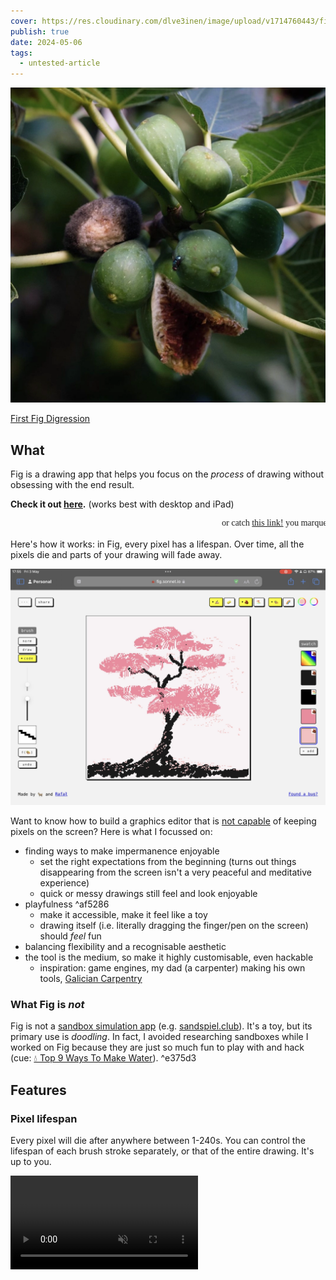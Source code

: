 ```yaml
---
cover: https://res.cloudinary.com/dlve3inen/image/upload/v1714760443/fig-cover_vb3kzm.png
publish: true
date: 2024-05-06
tags:
  - untested-article
---
```

![156](fig-pacman.webp)

[First Fig Digression](<../First Fig Digression>)

## What

Fig is a drawing app that helps you focus on the _process_ of drawing without obsessing with the end result.

**Check it out [here](https://fig.sonnet.io).**
(works best with desktop and iPad)

<marquee style='font-family: comic sans, Comic Sans MS'> or catch <a href='https://fig.sonnet.io?overachiever' target='_blank'>this link!</a> you marquee chasing maverick!</marquee>

Here's how it works: in Fig, every pixel has a lifespan. Over time, all the pixels die and parts of your drawing will fade away.

![720](fig-screenshot.webp)

Want to know how to build a graphics editor that is [not capable](<../MISS – Make It Stupid, Simple>) of keeping pixels on the screen? Here is what I focussed on:

- finding ways to make impermanence enjoyable
  - set the right expectations from the beginning (turns out things disappearing from the screen isn't a very peaceful and meditative experience)
  - quick or messy drawings still feel and look enjoyable
- playfulness <span id="^af5286" class="link-marker">^af5286</span>
  - make it accessible, make it feel like a toy
  - drawing itself (i.e. literally dragging the finger/pen on the screen) should _feel_ fun
- balancing flexibility and a recognisable aesthetic
- the tool is the medium, so make it highly customisable, even hackable
  - inspiration: game engines, my dad (a carpenter) making his own tools, [Galician Carpentry](<../Projects and apps I built for my own well-being>)

### What Fig is _not_

Fig is not a [sandbox simulation app](<../Sandboxes, Games, and Play>) (e.g. [sandspiel.club](https://sandspiel.club)). It's a toy, but its primary use is _doodling_. In fact, I avoided researching sandboxes while I worked on Fig because they are just so much fun to play with and hack (cue: [💧 Top 9 Ways To Make Water](https://www.youtube.com/watch?v=2qfjJ-0ZeVM&t=316s)). <span id="^e375d3" class="link-marker">^e375d3</span>

## Features

### Pixel lifespan

Every pixel will die after anywhere between 1-240s. You can control the lifespan of each brush stroke separately, or that of the entire drawing. It's up to you.

<video src='https://res.cloudinary.com/dlve3inen/video/upload/v1714758193/fig-lifespan_bbwrwo.mp4' loop muted autoplay playsinline />

This does affect undo: if you bring it back to life, you'll get to watch it fade away immediately. I'm sorry — although necromancy is allowed, it is ineffective.

### Custom brushes

There are three types of brushes:

1. normal → draw a (slightly noisy) rectangle
2. drawable → draw the shape of the brush on a 9x9 matrix
3. code → control your brush [tixy.land](https://tixy.land) style!

<video src='https://res.cloudinary.com/dlve3inen/video/upload/v1714758595/fig-brushes_dpkfwb.mp4' controls muted autoplay poster='https://res.cloudinary.com/dlve3inen/image/upload/v1714758192/fig-brushes_kaod6d.png' playsinline />

**I've had so much fun with 2. and 3. so expect a more detailed write-up soon!**

### Materials and fills

#### Materials

Materials are simple: there's a wall and sand. Wall stays in the same place. Sand falls.

<video data-rate="2" src='https://res.cloudinary.com/dlve3inen/video/upload/v1714758200/fig-wall-vs-sand_senjoq.mp4' controls autoplay muted playsinline />

There's no bucket fill, just a bucket of sand you can pour _into_ a shape:

<video src='https://res.cloudinary.com/dlve3inen/video/upload/v1714758319/trimmed_sporij.mov' loop muted autoplay playsinline/>

I played with sand instead of a standard flood fill because:

- using sand is a bit harder than using a bucket fill ([Constraints mean focus and the freedom to break them.](<../Constraints mean focus and the freedom to break them.>))
- it just _feels_ fun to use! (also, I wish I could come up with a sound effect for it)

Under the hood, I'm using simple cellular automata and it's really tempting to make these rules more clever. But, I want to make sure that the process of drawing is itself fun and accessible (remember [#What Fig is not](<../#What Fig is not>)).

#### Fills

You can select a single colour or a rainbow-like gradient. And if you change the material, the pixels shimmer a little bit:

<video src='https://res.cloudinary.com/dlve3inen/video/upload/v1714758814/fig-shimmer_j04py5.mp4' loop autoplay muted playsinline/>

## Why I made it

[Second Fig Digression](<../Second Fig Digression>)

I wanted to make a new toy, and [a fig tree died](<../Second Fig Digression>). Also, [Coding Train](https://www.youtube.com/watch?v=L4u7Zy_b868&t=966s) released a new video about cellular automata at the beginning of this year.

## How I made it

I built a quick and dirty prototype and kept using it almost every evening before falling asleep. I didn't force myself to stick to a routine: I played with it [when I felt like it](https://x.com/rafalpast/status/1771256689175445633). Dogfeeding is useful, but the _felt like it_ part even more so: most of the ideas implemented in the app come from those evening doodling sessions.

![4960](6C083E2E-F149-4249-877A-EAB439C13130_1_105_c.jpeg)

Related: [2-2-2 Project Scoping Technique](<../2-2-2 Project Scoping Technique>), [Share your unfinished, scrappy work](<../Share your unfinished, scrappy work>)

### Tech

I'll try to keep this moderately low on tech, but feel free to [message me](mailto:hello@sonnet.io) if you're curious about the details. Here's a rough technical timeline:

1. Spike in p5.js
2. Move to React + Typescript when managing UI state in p5.js gets too messy
3. Add tests when I realise that I spend too much time debugging and catching missing grains of sand in the simulation
   1. refactor, improve performance once we've had a test coverage

![5568](ascii-art-tests-fig.jpeg)
*Testing with ASCII art*

Balancing prototyping and technical improvements is [inherently risky and annoying in hindsight](<../inherently risky and annoying in hindsight>). I'm somewhat less annoyed about this one, but I'm not yet sure why.

## How I use Fig

I play _in_ and _with_ it:

1. I doodle almost every evening
2. I treat it as a platform for testing smaller toy ideas

1\. is pretty self-explanatory. It's fun and the results border on trip visuals, but I've noticed that recently using Fig in the evening has replaced my regular drawing sessions. The result is that I have fewer drawings to share. That's probably not a good thing _for me_, but also a fairly isolated problem.

<video muted controls  playsinline src='https://res.cloudinary.com/dlve3inen/video/upload/v1714760659/mango-fig_qbxl4c.mov'/>

2\. is more interesting, because I'm starting to see how I could break and remix some of parts of Fig into different projects. This brings us to:

## Next steps

<span id="^8c282a" class="link-marker">^8c282a</span>

### Smaller improvements:

- make it mobile friendly. I'm using Fig on my computer and tablet. It works really well with iPad + Apple Pencil, but the UI on mobile is too cluttered.
- hide the lifespan. When you start the app you're presented with 2 modes:
  - default: start drawing and control the lifespan of each brush stroke
  - flow: you don't control the lifespan and you don't know how long the pixels will live for (I'm particularly excited about this one)
- control the animated gradient fill colours

### Ideas to explore:

#### A simple 3 colour pixel art editor inspired by this drawing:

![7140](ukiyo.png)
_by [Susan Kare](http://kare.com)_ ([context](https://www.behance.net/gallery/25434317/MacPaint-Ukiyo-e))

#### SSS

A programmable SSS (Simple Silly Shader) graphics editor where both brushes and fill can be controlled using a simple JS snippet.

#### A rhythm-based game

I'm particularly excited about this one, but I'm still looking for a concise way of putting it into words. If you play with the code brushes in Fig, you'll notice that some of them oscillate:

<video muted loop autoplay  playsinline src='https://res.cloudinary.com/dlve3inen/video/upload/v1714764734/fig-oscillation_fpwuvc.mov' />

Now, imagine that this oscillation is synced with music (i.e. the shape and size of the brush follows the beat). Your goal is to trace the lines of a drawing while matching their stroke shape and size. The only way to match it perfectly is to draw in time with the music. In other words - by dancing with your fingers!

![8081](fig-mould.webp)

That's all for today. See you tomorrow!
